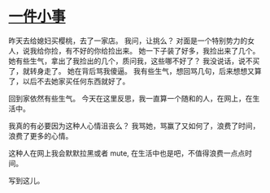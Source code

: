 # [一件小事](https://github.com/yihong0618/gitblog/issues/214)

昨天去给媳妇买樱桃，去了一家店。
我问，让挑么？
对面是一个特别势力的女人，说我给你捡，有不好的你给捡出来。
她一下子装了好多，我捡出来了几个。
她有些生气，拿出了我捡出的几个，质问我，这些哪不好了？
我没说话，说不买了，就转身走了。
她在背后骂我傻逼。
我有些生气，想回骂几句，后来想想又算了，以后不去她家买任何东西就好了。

回到家依然有些生气。
今天在这里反思，我一直算一个随和的人，在网上，在生活中。

我真的有必要因为这种人心情沮丧么？
我骂她，骂赢了又如何了，浪费了时间，浪费了更多的心情。

这种人在网上我会默默拉黑或者 mute, 在生活中也是吧，不值得浪费一点点时间。

写到这儿。